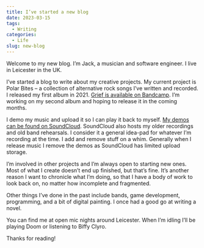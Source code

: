 ```yaml
---
title: I’ve started a new blog
date: 2023-03-15
tags:
  - Writing
categories:
  - Life
slug: new-blog
---
```

Welcome to my new blog. I’m Jack, a musician and software engineer. I live in Leicester in the UK.

I’ve started a blog to write about my creative projects. My current project is Polar Bites – a collection of alternative rock songs I’ve written and recorded. I released my first album in 2021. [Grief is available on Bandcamp](https://polarbites.bandcamp.com/album/grief). I’m working on my second album and hoping to release it in the coming months.

I demo my music and upload it so I can play it back to myself. [My demos can be found on SoundCloud](https://soundcloud.com/jackgutts). SoundCloud also hosts my older recordings and old band rehearsals. I consider it a general idea-pad for whatever I’m recording at the time. I add and remove stuff on a whim. Generally when I release music I remove the demos as SoundCloud has limited upload storage.

I’m involved in other projects and I’m always open to starting new ones. Most of what I create doesn’t end up finished, but that’s fine. It’s another reason I want to chronicle what I’m doing, so that I have a body of work to look back on, no matter how incomplete and fragmented.

Other things I’ve done in the past include bands, game development, programming, and a bit of digital painting. I once had a good go at writing a novel.

You can find me at open mic nights around Leicester. When I’m idling I’ll be playing Doom or listening to Biffy Clyro.

Thanks for reading!
